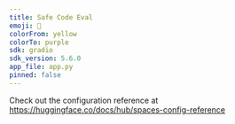 ```yaml
---
title: Safe Code Eval
emoji: 👀
colorFrom: yellow
colorTo: purple
sdk: gradio
sdk_version: 5.6.0
app_file: app.py
pinned: false
---
```


Check out the configuration reference at https://huggingface.co/docs/hub/spaces-config-reference
